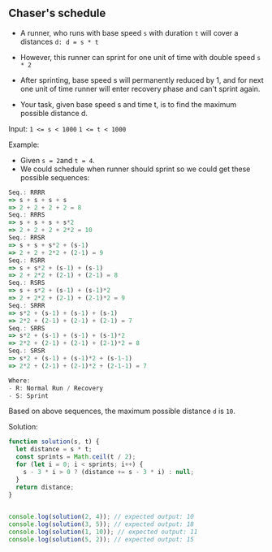 ## Chaser's schedule

- A runner, who runs with base speed `s` with duration `t` will cover a distances `d: d = s * t` 

- However, this runner can sprint for one unit of time with double speed `s * 2`
- After sprinting, base speed s will permanently reduced by 1, and for next one unit of time runner will enter recovery phase and can't sprint again.

- Your task, given base speed s and time t, is to find the maximum possible distance d.

Input:
`1 <= s < 1000`
`1 <= t < 1000`

Example:
- Given `s = 2`and `t = 4`.
- We could schedule when runner should sprint so we could get these possible sequences:

```js
Seq.: RRRR
=> s + s + s + s
=> 2 + 2 + 2 + 2 = 8
Seq.: RRRS
=> s + s + s + s*2
=> 2 + 2 + 2 + 2*2 = 10
Seq.: RRSR
=> s + s + s*2 + (s-1)
=> 2 + 2 + 2*2 + (2-1) = 9
Seq.: RSRR
=> s + s*2 + (s-1) + (s-1)
=> 2 + 2*2 + (2-1) + (2-1) = 8
Seq.: RSRS
=> s + s*2 + (s-1) + (s-1)*2
=> 2 + 2*2 + (2-1) + (2-1)*2 = 9
Seq.: SRRR
=> s*2 + (s-1) + (s-1) + (s-1)
=> 2*2 + (2-1) + (2-1) + (2-1) = 7
Seq.: SRRS
=> s*2 + (s-1) + (s-1) + (s-1)*2
=> 2*2 + (2-1) + (2-1) + (2-1)*2 = 8
Seq.: SRSR
=> s*2 + (s-1) + (s-1)*2 + (s-1-1)
=> 2*2 + (2-1) + (2-1)*2 + (2-1-1) = 7

Where:
- R: Normal Run / Recovery
- S: Sprint
```
Based on above sequences, the maximum possible distance `d` is `10`.

Solution:

```js
function solution(s, t) {
  let distance = s * t;
  const sprints = Math.ceil(t / 2); 
  for (let i = 0; i < sprints; i++) {
    s - 3 * i > 0 ? (distance += s - 3 * i) : null;
  } 
  return distance;
}
 

console.log(solution(2, 4)); // expected output: 10
console.log(solution(3, 5)); // expected output: 18
console.log(solution(1, 10)); // expected output: 11
console.log(solution(5, 2)); // expected output: 15
```

